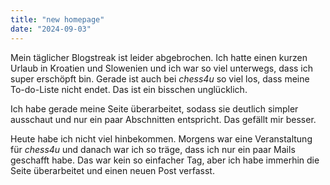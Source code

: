 ```yaml
---
title: "new homepage"
date: "2024-09-03"
---
```


Mein täglicher Blogstreak ist leider abgebrochen. Ich hatte einen kurzen Urlaub in Kroatien und Slowenien und ich war so viel unterwegs, dass ich super erschöpft bin. Gerade ist auch bei _chess4u_ so viel los, dass meine To-do-Liste nicht endet. Das ist ein bisschen unglücklich.

Ich habe gerade meine Seite überarbeitet, sodass sie deutlich simpler ausschaut und nur ein paar Abschnitten entspricht. Das gefällt mir besser.

Heute habe ich nicht viel hinbekommen. Morgens war eine Veranstaltung für _chess4u_ und danach war ich so träge, dass ich nur ein paar Mails geschafft habe. Das war kein so einfacher Tag, aber ich habe immerhin die Seite überarbeitet und einen neuen Post verfasst.
